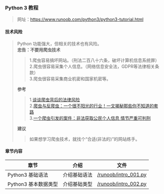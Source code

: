 ### Python 3 教程
>网址：https://www.runoob.com/python3/python3-tutorial.html

#### 技术风险
> Python 功能强大，但相关的技术也有风险。  
> **忠告：不要用爬虫技术**  
>>1.爬虫容易搞坏网站。（刑法二百八十六条，破坏计算机信息系统罪）  
>>2.爬虫很容易采集个人信息。（网络信息安全法，GDPR等法律相关条款）  
>>3.爬虫很容易采集商业机密和国家机密等。  
>
> **参考**  
>>1.[谈谈爬虫背后的法律风险](https://www.cnblogs.com/binyue/p/11719854.html)  
>>2.[爬虫与反爬虫：一个很不阳光的行业！一文揭秘那些你不知道的套路](http://www.sohu.com/a/217594662_185201)  
>>3.[一个爬虫引发的案件：非法获取公民个人信息 情节严重可判刑](http://www.mpaypass.com.cn/news/201910/17091741.html)
>
> **建议**  
>> 如果想学习爬虫技术，就找个“合适(非法的)”的网站练手。  

#### 章节内容
章节 | 介绍 | 文件
----|----|----
Python3 基础语法|介绍基础语法|[/runoob/intro_001.py](/src/runoob/intro_001.py)
Python3 基本数据类型|介绍基础类型|[/runoob/intro_002.py](/src/runoob/intro_002.py)
